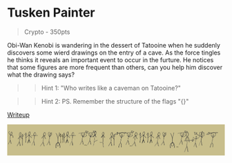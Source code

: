 
# Tusken Painter
> Crypto - 350pts  


Obi-Wan Kenobi is wandering in the dessert of Tatooine when he suddenly discovers 
some wierd drawings on the entry of a cave. As the force tingles he thinks it reveals 
an important event to occur in the furture. He notices that some figures are more 
frequent than others, can you help him discover what the drawing says? 

>> Hint 1: "Who writes like a caveman on Tatooine?"

>> Hint 2: PS. Remember the structure of the flags "{}"

[Writeup](./writeup.md)

![CAVEMEN](cavemen.png)




